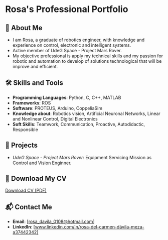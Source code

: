 # Rosa's Professional Portfolio

## 👋 About Me
- I am Rosa, a graduate of robotics engineer, with knowledge and experience on control, electronic and intelligent systems. 
- Active member of UdeG Space - Project Mars Rover.
- My objective professional is apply my technical skills and my passion for robotic and automation to develop of solutions technological that will be improve and efficient.   

## 🛠️ Skills and Tools
- **Programming Languages**: Python, C, C++, MATLAB
- **Frameworks**:  ROS
- **Software**:  PROTEUS, Arduino, CoppeliaSim
- **Knowledge about**: Robotics vision, Artificial Neuronal Networks, Linear and Nonlinear Control, Digital Electronics  
- **Soft Skills**: Teamwork, Communication, Proactive, Autodidactic, Responsible

## 🚀 Projects
- *UdeG Space - Project Mars Rover*: Equipment Servicing Mission as Control and Vision Enginner.

## 📄 Download My CV
[Download CV (PDF)](link-to-cv.pdf)

## 📬 Contact Me
- **Email**: [rosa_davila_0108@hotmail.com]
- **LinkedIn**: [www.linkedin.com/in/rosa-del-carmen-dávila-meza-a37442342]
  
